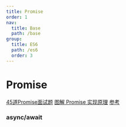 ```yaml
---
title: Promise
order: 1
nav:
  title: Base
  path: /base
group:
  title: ES6
  path: /es6
  order: 3
---
```


# Promise

[45道Promise面试题](https://juejin.im/post/6844904077537574919)
[图解 Promise 实现原理](https://zhuanlan.zhihu.com/p/58428287)
[参考](https://juejin.cn/post/6844904096525189128)

### async/await